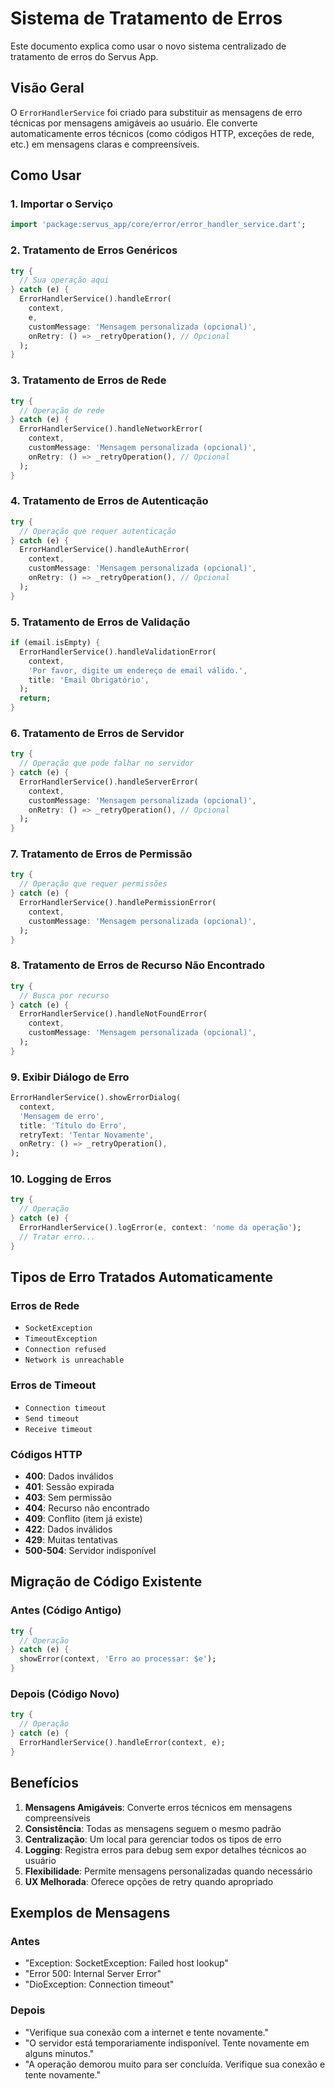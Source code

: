 # Sistema de Tratamento de Erros

Este documento explica como usar o novo sistema centralizado de tratamento de erros do Servus App.

## Visão Geral

O `ErrorHandlerService` foi criado para substituir as mensagens de erro técnicas por mensagens amigáveis ao usuário. Ele converte automaticamente erros técnicos (como códigos HTTP, exceções de rede, etc.) em mensagens claras e compreensíveis.

## Como Usar

### 1. Importar o Serviço

```dart
import 'package:servus_app/core/error/error_handler_service.dart';
```

### 2. Tratamento de Erros Genéricos

```dart
try {
  // Sua operação aqui
} catch (e) {
  ErrorHandlerService().handleError(
    context, 
    e,
    customMessage: 'Mensagem personalizada (opcional)',
    onRetry: () => _retryOperation(), // Opcional
  );
}
```

### 3. Tratamento de Erros de Rede

```dart
try {
  // Operação de rede
} catch (e) {
  ErrorHandlerService().handleNetworkError(
    context,
    customMessage: 'Mensagem personalizada (opcional)',
    onRetry: () => _retryOperation(), // Opcional
  );
}
```

### 4. Tratamento de Erros de Autenticação

```dart
try {
  // Operação que requer autenticação
} catch (e) {
  ErrorHandlerService().handleAuthError(
    context,
    customMessage: 'Mensagem personalizada (opcional)',
    onRetry: () => _retryOperation(), // Opcional
  );
}
```

### 5. Tratamento de Erros de Validação

```dart
if (email.isEmpty) {
  ErrorHandlerService().handleValidationError(
    context,
    'Por favor, digite um endereço de email válido.',
    title: 'Email Obrigatório',
  );
  return;
}
```

### 6. Tratamento de Erros de Servidor

```dart
try {
  // Operação que pode falhar no servidor
} catch (e) {
  ErrorHandlerService().handleServerError(
    context,
    customMessage: 'Mensagem personalizada (opcional)',
    onRetry: () => _retryOperation(), // Opcional
  );
}
```

### 7. Tratamento de Erros de Permissão

```dart
try {
  // Operação que requer permissões
} catch (e) {
  ErrorHandlerService().handlePermissionError(
    context,
    customMessage: 'Mensagem personalizada (opcional)',
  );
}
```

### 8. Tratamento de Erros de Recurso Não Encontrado

```dart
try {
  // Busca por recurso
} catch (e) {
  ErrorHandlerService().handleNotFoundError(
    context,
    customMessage: 'Mensagem personalizada (opcional)',
  );
}
```

### 9. Exibir Diálogo de Erro

```dart
ErrorHandlerService().showErrorDialog(
  context,
  'Mensagem de erro',
  title: 'Título do Erro',
  retryText: 'Tentar Novamente',
  onRetry: () => _retryOperation(),
);
```

### 10. Logging de Erros

```dart
try {
  // Operação
} catch (e) {
  ErrorHandlerService().logError(e, context: 'nome da operação');
  // Tratar erro...
}
```

## Tipos de Erro Tratados Automaticamente

### Erros de Rede
- `SocketException`
- `TimeoutException`
- `Connection refused`
- `Network is unreachable`

### Erros de Timeout
- `Connection timeout`
- `Send timeout`
- `Receive timeout`

### Códigos HTTP
- **400**: Dados inválidos
- **401**: Sessão expirada
- **403**: Sem permissão
- **404**: Recurso não encontrado
- **409**: Conflito (item já existe)
- **422**: Dados inválidos
- **429**: Muitas tentativas
- **500-504**: Servidor indisponível

## Migração de Código Existente

### Antes (Código Antigo)
```dart
try {
  // Operação
} catch (e) {
  showError(context, 'Erro ao processar: $e');
}
```

### Depois (Código Novo)
```dart
try {
  // Operação
} catch (e) {
  ErrorHandlerService().handleError(context, e);
}
```

## Benefícios

1. **Mensagens Amigáveis**: Converte erros técnicos em mensagens compreensíveis
2. **Consistência**: Todas as mensagens seguem o mesmo padrão
3. **Centralização**: Um local para gerenciar todos os tipos de erro
4. **Logging**: Registra erros para debug sem expor detalhes técnicos ao usuário
5. **Flexibilidade**: Permite mensagens personalizadas quando necessário
6. **UX Melhorada**: Oferece opções de retry quando apropriado

## Exemplos de Mensagens

### Antes
- "Exception: SocketException: Failed host lookup"
- "Error 500: Internal Server Error"
- "DioException: Connection timeout"

### Depois
- "Verifique sua conexão com a internet e tente novamente."
- "O servidor está temporariamente indisponível. Tente novamente em alguns minutos."
- "A operação demorou muito para ser concluída. Verifique sua conexão e tente novamente."
